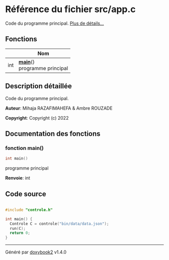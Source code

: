 # Référence du fichier src/app.c

Code du programme principal.  [Plus de détails...](#description-détaillée)

## Fonctions

|                | Nom           |
| -------------- | -------------- |
| int | **[main](/Files/app_8c.md#fonction-main)**()<br>programme principal  |

## Description détaillée

Code du programme principal.

**Auteur**: Mihaja RAZAFIMAHEFA & Ambre ROUZADE

**Copyright**: Copyright (c) 2022

## Documentation des fonctions

### fonction main()

```c
int main()
```

programme principal

**Renvoie**: int

## Code source

```c

#include "controle.h"

int main() {
  Controle C = controle("bin/data/data.json");
  run(C);
  return 0;
}
```

---

Généré par [doxybook2](https://github.com/matusnovak/doxybook2) v1.4.0
